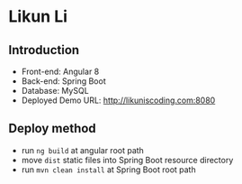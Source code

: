 # Likun Li

## Introduction
- Front-end: Angular 8
- Back-end: Spring Boot
- Database: MySQL
- Deployed Demo URL:  http://likuniscoding.com:8080


## Deploy method
- run ```ng build``` at angular root path
- move ```dist``` static files into Spring Boot resource directory
- run ```mvn clean install``` at Spring Boot root path